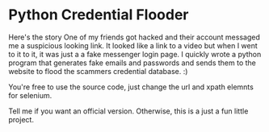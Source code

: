 # Python Credential Flooder

Here's the story
One of my friends got hacked and their account messaged me a suspicious looking link. It looked like a link to a video but when I went to it to it, it was just a a fake messenger login page. I quickly wrote a python program that generates fake emails and passwords and sends them to the website to flood the scammers credential database. :)

You're free to use the source code, just change the url and xpath elemnts for selenium.


Tell me if you want an official version. Otherwise, this is a just a fun little project.
